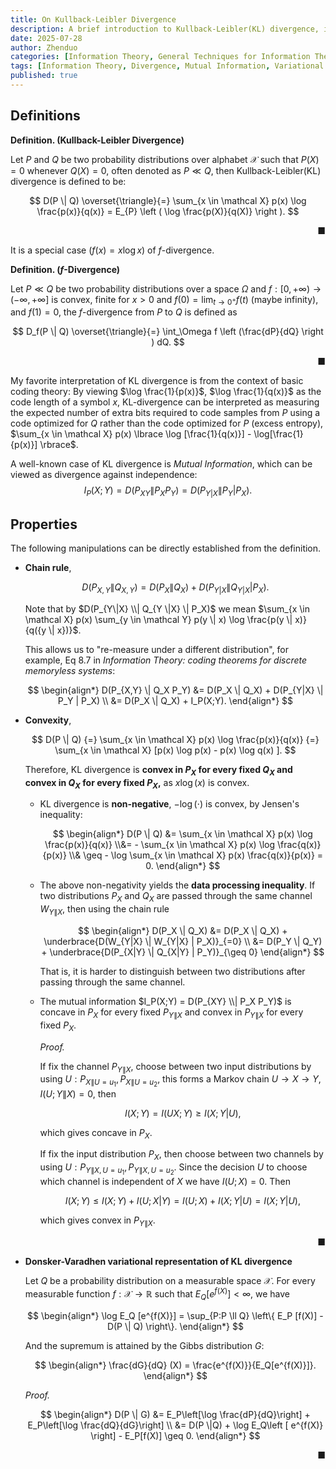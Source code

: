 ```yaml
---
title: On Kullback-Leibler Divergence
description: A brief introduction to Kullback-Leibler(KL) divergence, its properties and applications.
date: 2025-07-28
author: Zhenduo
categories: [Information Theory, General Techniques for Information Theory]
tags: [Information Theory, Divergence, Mutual Information, Variational Representation]
published: true
---
```

## Definitions

**Definition. (Kullback-Leibler Divergence)** 

Let $P$ and $Q$ be two probability distributions over alphabet $\mathcal X$ such that $P(X) = 0$ whenever $Q(X) = 0$, often denoted as $P \ll Q$, then Kullback-Leibler(KL) divergence is defined to be:

$$
D(P \| Q) \overset{\triangle}{=} \sum_{x \in \mathcal X} p(x) \log \frac{p(x)}{q(x)} = E_{P} \left ( \log \frac{p(X)}{q(X)} \right ).
$$

&nbsp;<span style="float: right;">■</span>

It is a special case $(f(x) = x\log x)$ of $f$-divergence.

**Definition. ($f$-Divergence)** 

Let $P \ll Q$ be two probability distributions over a space $\Omega$ and $f: [0, +\infty) \rightarrow(-\infty, +\infty]$ is convex, finite for $x>0$ and $f(0) = \lim_{t \rightarrow 0^+}f(t)$ (maybe infinity), and $f(1) = 0$, the $f$-divergence from $P$ to $Q$ is defined as

$$
D_f(P \| Q) \overset{\triangle}{=} \int_\Omega f \left (\frac{dP}{dQ} \right ) dQ.
$$

&nbsp;<span style="float: right;">■</span>

My favorite interpretation of KL divergence is from the context of basic coding theory: By viewing $\log \frac{1}{p(x)}$, $\log \frac{1}{q(x)}$ as the code length of a symbol $x$, KL-divergence can be interpreted as measuring the expected number of extra bits required to code samples from $P$ using a code optimized for $Q$ rather than the code optimized for $P$ (excess entropy), $\sum_{x \in \mathcal X} p(x) \lbrace \log [\frac{1}{q(x)}] - \log[\frac{1}{p(x)}] \rbrace$.

A well-known case of KL divergence is *Mutual Information*, which can be viewed as divergence against independence:
$$
I_P(X;Y) = D(P_{XY} \| P_X P_Y) = D(P_{Y|X} \| P_Y | P_X).
$$

## Properties

The following manipulations can be directly established from the definition.

- **Chain rule**, 

    $$
    D(P_{X,Y} \| Q_{X,Y}) = D(P_{X} \| Q_{X}) + D(P_{Y|X} \| Q_{Y|X} | P_X).
    $$

    Note that by $D(P_{Y\|X} \\| Q_{Y \|X} \| P_X)$ we mean $\sum_{x \in \mathcal X} p(x) \sum_{y \in \mathcal Y} p(y \| x) \log \frac{p(y \| x)}{q({y \| x})}$.

    This allows us to "re-measure under a different distribution", for example, 
    Eq 8.7 in *Information Theory: coding theorems for discrete memoryless systems*:

    $$
    \begin{align*}
    D(P_{X,Y} \| Q_X P_Y) &= D(P_X \| Q_X) + D(P_{Y|X} \| P_Y | P_X) \\
    &= D(P_X \| Q_X)  + I_P(X;Y).
    \end{align*}
    $$

- **Convexity**,

    $$
    D(P \| Q) {=} \sum_{x \in \mathcal X} p(x) \log \frac{p(x)}{q(x)} {=} \sum_{x \in \mathcal X} [p(x) \log p(x) - p(x) \log q(x) ].
    $$

    Therefore, KL divergence is **convex in $P_X$ for every fixed $Q_X$ and convex in $Q_X$ for every fixed $P_X$,** as $x \log(x)$ is convex.

    - KL divergence is **non-negative**, $-\log(\cdot)$ is convex, by Jensen's inequality:

        $$
        \begin{align*}
        D(P \| Q) &= \sum_{x \in \mathcal X} p(x) \log \frac{p(x)}{q(x)}
        \\&= - \sum_{x \in \mathcal X} p(x) \log \frac{q(x)}{p(x)}
        \\& \geq -  \log \sum_{x \in \mathcal X} p(x) \frac{q(x)}{p(x)} = 0.
        \end{align*}
        $$

    - The above non-negativity yields the **data processing inequality**. If two distributions $P_X$ and $Q_X$ are passed through the same channel $W_{Y\|X}$, then using the chain rule

        $$
        \begin{align*}
        D(P_X \| Q_X) &= D(P_X \| Q_X) + \underbrace{D(W_{Y|X} \| W_{Y|X} | P_X)}_{=0} \\
        &= D(P_Y \| Q_Y) + \underbrace{D(P_{X|Y} \| Q_{X|Y} | P_Y)}_{\geq 0} 
        \end{align*}
        $$

        That is, it is harder to distinguish between two distributions after passing through the same channel.

    - The mutual information $I_P(X;Y) = D(P_{XY} \\| P_X P_Y)$ is concave in $P_X$ for every fixed $P_{Y\|X}$ and convex in $P_{Y \| X}$ for every fixed $P_X$.

        *Proof.*

        If fix the channel $P_{Y\|X}$, choose between two input distributions by using $U: P_{X\|U=u_1}, P_{X\|U=u_2}$, this forms a Markov chain $U \rightarrow X \rightarrow Y$, $I(U;Y \| X) = 0$, then

        $$
        I(X;Y) = I(UX;Y) \geq I(X;Y|U),
        $$

        which gives concave in $P_X$.

        If fix the input distribution $P_X$, then choose between two channels by using $U: P_{Y\|X, U=u_1}, P_{Y\|X, U = u_2}$. Since the decision $U$ to choose which channel is independent of $X$ we have $I(U;X) = 0$. Then

        $$
        I(X; Y) \leq I(X;Y) + I(U;X|Y) = I(U;X) + I(X;Y|U) = I(X;Y|U),
        $$

        which gives convex in $P_{Y\| X}$.

    &nbsp;<span style="float: right;">■</span>

- **Donsker-Varadhen variational representation of KL divergence**

    Let $Q$ be a probability distribution on a measurable space $\mathcal X$. For every measurable function $f : \mathcal X \rightarrow \mathbb R$ such that $E_Q[e^{f(X)}] < \infty$, we have 

    $$
    \begin{align*}
        \log E_Q [e^{f(X)}] = \sup_{P:P \ll Q} \left\{ E_P [f(X)] - D(P \| Q) \right\}.
    \end{align*}
    $$

    And the supremum is attained by the Gibbs distribution $G$:

    $$
    \begin{align*}
        \frac{dG}{dQ} (X) = \frac{e^{f(X)}}{E_Q[e^{f(X)}]}.
    \end{align*}
    $$

    *Proof.*

    $$
    \begin{align*}
        D(P \| G) &= E_P\left[\log \frac{dP}{dQ}\right] + E_P\left[\log \frac{dQ}{dG}\right] \\
        &= D(P \|Q) + \log E_Q\left [ e^{f(X)} \right] - E_P[f(X)] \geq 0.
    \end{align*}
    $$

    &nbsp;<span style="float: right;">■</span>




 

